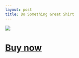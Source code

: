 ```yaml
---
layout: post
title: Do Something Great Shirt
---
```


![][image-1]

# [Buy now][1]

[1]:	https://teespring.com/shop/do-something-great-black

[image-1]:	https://i.imgur.com/2QyJv0S.jpg
